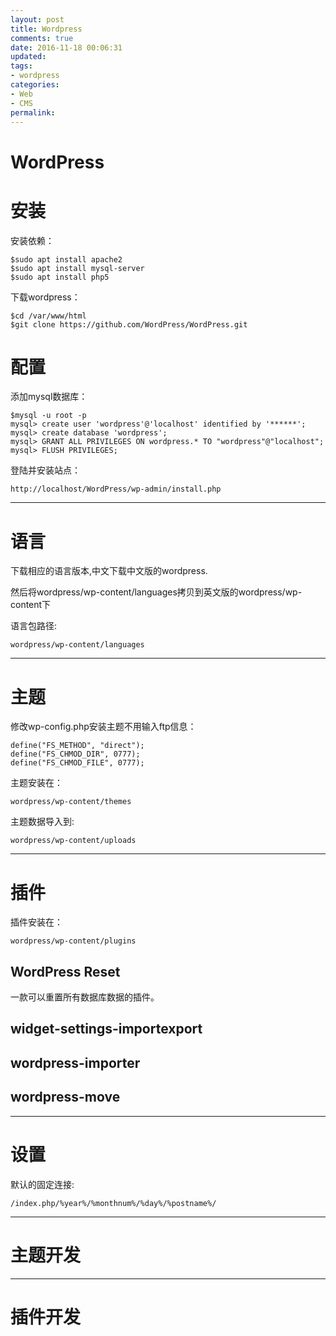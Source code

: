 ```yaml
---
layout: post
title: Wordpress
comments: true
date: 2016-11-18 00:06:31
updated:
tags:
- wordpress
categories:
- Web
- CMS
permalink:
---
```


# WordPress

# 安装

安装依赖：

    $sudo apt install apache2
    $sudo apt install mysql-server
    $sudo apt install php5

下载wordpress：

    $cd /var/www/html
    $git clone https://github.com/WordPress/WordPress.git

# 配置

添加mysql数据库：

    $mysql -u root -p
    mysql> create user 'wordpress'@'localhost' identified by '******';
    mysql> create database 'wordpress';
    mysql> GRANT ALL PRIVILEGES ON wordpress.* TO "wordpress"@"localhost";
    mysql> FLUSH PRIVILEGES;

登陆并安装站点：

    http://localhost/WordPress/wp-admin/install.php

***

# 语言

下载相应的语言版本,中文下载中文版的wordpress.

然后将wordpress/wp-content/languages拷贝到英文版的wordpress/wp-content下

语言包路径:

    wordpress/wp-content/languages

***

# 主题

修改wp-config.php安装主题不用输入ftp信息：

    define("FS_METHOD", "direct");
    define("FS_CHMOD_DIR", 0777);
    define("FS_CHMOD_FILE", 0777);

主题安装在：

    wordpress/wp-content/themes

主题数据导入到:

    wordpress/wp-content/uploads

***

# 插件

插件安装在：

    wordpress/wp-content/plugins

## WordPress Reset

一款可以重置所有数据库数据的插件。

## widget-settings-importexport

## wordpress-importer

## wordpress-move

***

# 设置

默认的固定连接:

    /index.php/%year%/%monthnum%/%day%/%postname%/

***

# 主题开发

***

# 插件开发
